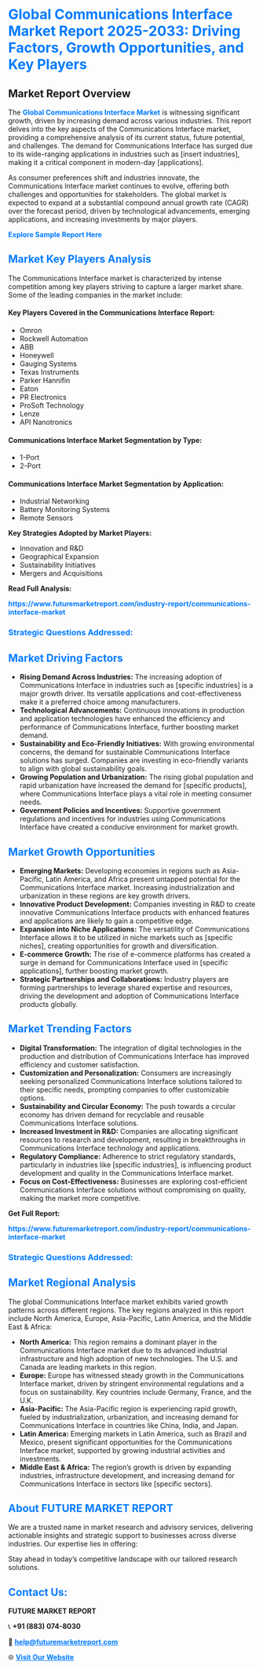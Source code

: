 <h1 style="color: #007BFF;">Global Communications Interface Market Report 2025-2033: Driving Factors, Growth Opportunities, and Key Players</h1>

<section id="overview">
<h2>Market Report Overview</h2>
<p>The <a href="https://www.futuremarketreport.com/industry-report/communications-interface-market" style="color: #007BFF; text-decoration: none;"><strong>Global Communications Interface Market</strong></a> is witnessing significant growth, driven by increasing demand across various industries. This report delves into the key aspects of the Communications Interface market, providing a comprehensive analysis of its current status, future potential, and challenges. The demand for Communications Interface has surged due to its wide-ranging applications in industries such as [insert industries], making it a critical component in modern-day [applications].</p>
<p>As consumer preferences shift and industries innovate, the Communications Interface market continues to evolve, offering both challenges and opportunities for stakeholders. The global market is expected to expand at a substantial compound annual growth rate (CAGR) over the forecast period, driven by technological advancements, emerging applications, and increasing investments by major players.</p>
</section>

<section id="overview">
<p><a href="https://www.futuremarketreport.com/request-sample/reportId=81193" style="color: #007BFF; text-decoration: none;"><strong>Explore Sample Report Here</strong></a></p>
</section>

<section id="key-players">
<h2 style="color: #007BFF;">Market Key Players Analysis</h2>
<p>The Communications Interface market is characterized by intense competition among key players striving to capture a larger market share. Some of the leading companies in the market include:</p>
<h4>Key Players Covered in the Communications Interface Report:</h4>
<ul><li>Omron</li><li>Rockwell Automation</li><li>ABB</li><li>Honeywell</li><li>Gauging Systems</li><li>Texas Instruments</li><li>Parker Hannifin</li><li>Eaton</li><li>PR Electronics</li><li>ProSoft Technology</li><li>Lenze</li><li>API Nanotronics</li></ul>
<h4>Communications Interface Market Segmentation by Type:</h4>
<ul><li>1-Port</li><li>2-Port</li></ul>

<h4>Communications Interface Market Segmentation by Application:</h4>
<ul><li>Industrial Networking</li><li>Battery Monitoring Systems</li><li>Remote Sensors</li></ul>
<p><strong>Key Strategies Adopted by Market Players:</strong></p>
<ul>
<li>Innovation and R&D</li>
<li>Geographical Expansion</li>
<li>Sustainability Initiatives</li>
<li>Mergers and Acquisitions</li>
</ul>
</section>

<section>
<p><strong>Read Full Analysis: </strong></p><a href="https://www.futuremarketreport.com/industry-report/communications-interface-market" style="color: #007BFF; text-decoration: none;"><strong>https://www.futuremarketreport.com/industry-report/communications-interface-market</strong></a>
<h3 style="color: #007BFF;">Strategic Questions Addressed:</h3>
</section>

<section id="driving-factors">
<h2 style="color: #007BFF;">Market Driving Factors</h2>
<ul>
<li><strong>Rising Demand Across Industries:</strong> The increasing adoption of Communications Interface in industries such as [specific industries] is a major growth driver. Its versatile applications and cost-effectiveness make it a preferred choice among manufacturers.</li>
<li><strong>Technological Advancements:</strong> Continuous innovations in production and application technologies have enhanced the efficiency and performance of Communications Interface, further boosting market demand.</li>
<li><strong>Sustainability and Eco-Friendly Initiatives:</strong> With growing environmental concerns, the demand for sustainable Communications Interface solutions has surged. Companies are investing in eco-friendly variants to align with global sustainability goals.</li>
<li><strong>Growing Population and Urbanization:</strong> The rising global population and rapid urbanization have increased the demand for [specific products], where Communications Interface plays a vital role in meeting consumer needs.</li>
<li><strong>Government Policies and Incentives:</strong> Supportive government regulations and incentives for industries using Communications Interface have created a conducive environment for market growth.</li>
</ul>
</section>

<section id="growth-opportunities">
<h2 style="color: #007BFF;">Market Growth Opportunities</h2>
<ul>
<li><strong>Emerging Markets:</strong> Developing economies in regions such as Asia-Pacific, Latin America, and Africa present untapped potential for the Communications Interface market. Increasing industrialization and urbanization in these regions are key growth drivers.</li>
<li><strong>Innovative Product Development:</strong> Companies investing in R&D to create innovative Communications Interface products with enhanced features and applications are likely to gain a competitive edge.</li>
<li><strong>Expansion into Niche Applications:</strong> The versatility of Communications Interface allows it to be utilized in niche markets such as [specific niches], creating opportunities for growth and diversification.</li>
<li><strong>E-commerce Growth:</strong> The rise of e-commerce platforms has created a surge in demand for Communications Interface used in [specific applications], further boosting market growth.</li>
<li><strong>Strategic Partnerships and Collaborations:</strong> Industry players are forming partnerships to leverage shared expertise and resources, driving the development and adoption of Communications Interface products globally.</li>
</ul>
</section>

<section id="trending-factors">
<h2 style="color: #007BFF;">Market Trending Factors</h2>
<ul>
<li><strong>Digital Transformation:</strong> The integration of digital technologies in the production and distribution of Communications Interface has improved efficiency and customer satisfaction.</li>
<li><strong>Customization and Personalization:</strong> Consumers are increasingly seeking personalized Communications Interface solutions tailored to their specific needs, prompting companies to offer customizable options.</li>
<li><strong>Sustainability and Circular Economy:</strong> The push towards a circular economy has driven demand for recyclable and reusable Communications Interface solutions.</li>
<li><strong>Increased Investment in R&D:</strong> Companies are allocating significant resources to research and development, resulting in breakthroughs in Communications Interface technology and applications.</li>
<li><strong>Regulatory Compliance:</strong> Adherence to strict regulatory standards, particularly in industries like [specific industries], is influencing product development and quality in the Communications Interface market.</li>
<li><strong>Focus on Cost-Effectiveness:</strong> Businesses are exploring cost-efficient Communications Interface solutions without compromising on quality, making the market more competitive.</li>
</ul>
</section>

<section>
<p><strong>Get Full Report: </strong></p><a href="https://www.futuremarketreport.com/industry-report/communications-interface-market" style="color: #007BFF; text-decoration: none;"><strong>https://www.futuremarketreport.com/industry-report/communications-interface-market</strong></a>
<h3 style="color: #007BFF;">Strategic Questions Addressed:</h3>
</section>


<section id="regional-analysis">
<h2 style="color: #007BFF;">Market Regional Analysis</h2>
<p>The global Communications Interface market exhibits varied growth patterns across different regions. The key regions analyzed in this report include North America, Europe, Asia-Pacific, Latin America, and the Middle East & Africa:</p>
<ul>
<li><strong>North America:</strong> This region remains a dominant player in the Communications Interface market due to its advanced industrial infrastructure and high adoption of new technologies. The U.S. and Canada are leading markets in this region.</li>
<li><strong>Europe:</strong> Europe has witnessed steady growth in the Communications Interface market, driven by stringent environmental regulations and a focus on sustainability. Key countries include Germany, France, and the U.K.</li>
<li><strong>Asia-Pacific:</strong> The Asia-Pacific region is experiencing rapid growth, fueled by industrialization, urbanization, and increasing demand for Communications Interface in countries like China, India, and Japan.</li>
<li><strong>Latin America:</strong> Emerging markets in Latin America, such as Brazil and Mexico, present significant opportunities for the Communications Interface market, supported by growing industrial activities and investments.</li>
<li><strong>Middle East & Africa:</strong> The region’s growth is driven by expanding industries, infrastructure development, and increasing demand for Communications Interface in sectors like [specific sectors].</li>
</ul>
</section>

<footer>
<h2 style="color: #007BFF;">About FUTURE MARKET REPORT</h2>
<p>We are a trusted name in market research and advisory services, delivering actionable insights and strategic support to businesses across diverse industries. Our expertise lies in offering:</p>

<p>Stay ahead in today’s competitive landscape with our tailored research solutions.</p>

<h2 style="color: #007BFF;">Contact Us:</h2>
<p><strong>FUTURE MARKET REPORT</strong></p>
<p>📞 <strong>+91 (883) 074-8030</strong></p>
<p>📧 <strong><a href="mailto:help@futuremarketreport.com" style="color: #007BFF;">help@futuremarketreport.com</a></strong></p>
<p>🌐 <strong><a href="https://www.futuremarketreport.com/" style="color: #007BFF;">Visit Our Website</a></strong></p>
</footer>